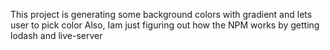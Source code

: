 This project is generating some background colors with gradient and lets user to pick color
Also, Iam just figuring out how the NPM works by getting lodash and live-server  